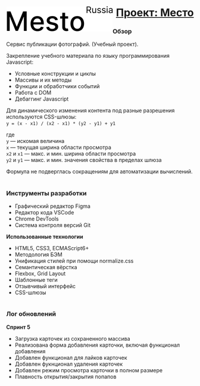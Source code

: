 
<h1 align="right"><a href="https://script-ninja.github.io/mesto/index.html" target="_blank"><img src="./images/header__logo_dark.svg" align="left">Проект: Место</a></h1>

### Обзор

Сервис публикации фотографий. (Учебный проект).

Закрепление учебного материала по языку программирования Javascript:
- Условные конструкции и циклы
- Массивы и их методы
- Функции и обработчики событий
- Работа с DOM
- Дебаггинг Javascript

Для динамического изменения контента под разные разрешения используются CSS-шлюзы:<br>
`y = (x - x1) / (x2 - x1) * (y2 - y1) + y1`

где<br>
`y` — искомая величина<br>
`x` — текущая ширина области просмотра<br>
`x2` и `x1` — макс. и мин. ширина области просмотра<br>
`y2` и `y1` — макс. и мин. значения свойства в пределах шлюза<br>

Формула не подверглась сокращениям для автоматизации вычислений.<br>

#

### Инструменты разработки
- Графический редактор Figma
- Редактор кода VSCode
- Chrome DevTools
- Система контроля версий Git

**Использованные технологии**
- HTML5, CSS3, ECMAScript6+
- Методология БЭМ
- Унификация стилей при помощи normalize.css
- Семантическая вёрстка
- Flexbox, Grid Layout
- Шаблонные теги
- Отзывчивый интерфейс
- CSS-шлюзы

#

### Лог обновлений

**Спринт 5**
- Загрузка карточек из сохраненного массива
- Реализована форма добавления карточки, включая функционал добавления
- Добавлен функционал для лайков карточек
- Добавлен фукнционал удаления карточек
- Добавлен режим просмотра карточки в полном размере
- Плавность открытия/закрытия попапов
